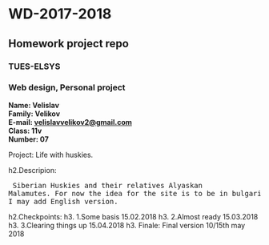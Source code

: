 # WD-2017-2018
<h2> Homework project repo </h1>

<h3> TUES-ELSYS </h2>
<h3> Web design, Personal project</h3>

**Name: Velislav </br>
Family: Velikov </br>
E-mail: velislavvelikov2@gmail.com </br>
Class: 11v </br>
Number: 07 </br>**

Project: 
Life with huskies.

h2.Descripion: <pre>
Siberian Huskies and their relatives Alyaskan Malamutes.
For now the idea for the site is to be in bulgarian but later I may add English version.</pre>


h2.Checkpoints:
h3. 1.Some basis 15.02.2018
h3. 2.Almost ready 15.03.2018
h3. 3.Clearing things up  15.04.2018
h3. Finale: Final version 10/15th may 2018
